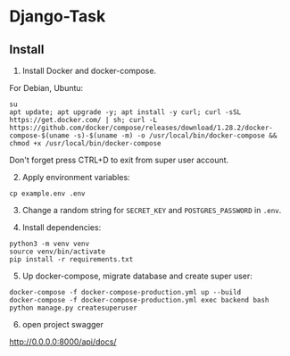 # Django-Task

## Install

1. Install Docker and docker-compose.

For Debian, Ubuntu:

```
su
apt update; apt upgrade -y; apt install -y curl; curl -sSL https://get.docker.com/ | sh; curl -L https://github.com/docker/compose/releases/download/1.28.2/docker-compose-$(uname -s)-$(uname -m) -o /usr/local/bin/docker-compose && chmod +x /usr/local/bin/docker-compose
```

Don't forget press CTRL+D to exit from super user account.

2. Apply environment variables:

```
cp example.env .env
```

3. Change a random string for `SECRET_KEY` and `POSTGRES_PASSWORD` in `.env`.

4. Install dependencies:

```
python3 -m venv venv
source venv/bin/activate
pip install -r requirements.txt
```

5. Up docker-compose, migrate database and create super user:

```
docker-compose -f docker-compose-production.yml up --build
docker-compose -f docker-compose-production.yml exec backend bash
python manage.py createsuperuser
```

6. open project swagger

http://0.0.0.0:8000/api/docs/
